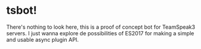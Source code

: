 # tsbot!

There's nothing to look here, this is a proof of concept bot for TeamSpeak3 servers. I just wanna explore de possibilities of ES2017 for making a simple and usable async plugin API.

